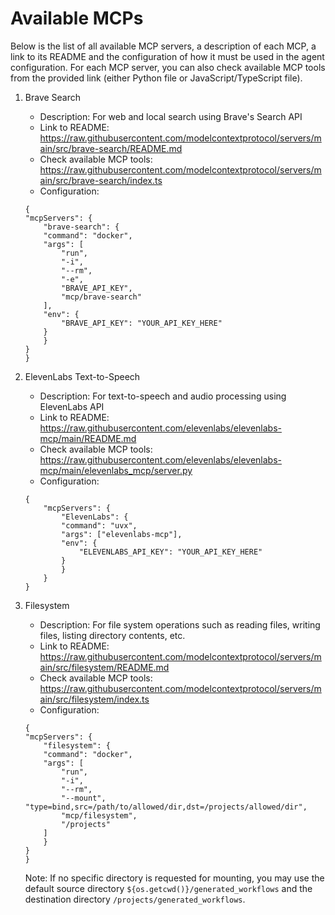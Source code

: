 # Available MCPs

Below is the list of all available MCP servers, a description of each MCP, a link to its README and the configuration of how it must be used in the agent configuration.
For each MCP server, you can also check available MCP tools from the provided link (either Python file or JavaScript/TypeScript file).

1. Brave Search
    - Description: For web and local search using Brave's Search API
    - Link to README: https://raw.githubusercontent.com/modelcontextprotocol/servers/main/src/brave-search/README.md
    - Check available MCP tools: https://raw.githubusercontent.com/modelcontextprotocol/servers/main/src/brave-search/index.ts
    - Configuration:
    ```
    {
    "mcpServers": {
        "brave-search": {
        "command": "docker",
        "args": [
            "run",
            "-i",
            "--rm",
            "-e",
            "BRAVE_API_KEY",
            "mcp/brave-search"
        ],
        "env": {
            "BRAVE_API_KEY": "YOUR_API_KEY_HERE"
        }
        }
    }
    }
    ```

2. ElevenLabs Text-to-Speech
    - Description: For text-to-speech and audio processing using ElevenLabs API
    - Link to README: https://raw.githubusercontent.com/elevenlabs/elevenlabs-mcp/main/README.md
    - Check available MCP tools: https://raw.githubusercontent.com/elevenlabs/elevenlabs-mcp/main/elevenlabs_mcp/server.py
    - Configuration:
    ```
    {
        "mcpServers": {
            "ElevenLabs": {
            "command": "uvx",
            "args": ["elevenlabs-mcp"],
            "env": {
                "ELEVENLABS_API_KEY": "YOUR_API_KEY_HERE"
            }
            }
        }
    }
    ```

3. Filesystem
    - Description: For file system operations such as reading files, writing files, listing directory contents, etc.
    - Link to README: https://raw.githubusercontent.com/modelcontextprotocol/servers/main/src/filesystem/README.md
    - Check available MCP tools: https://raw.githubusercontent.com/modelcontextprotocol/servers/main/src/filesystem/index.ts
    - Configuration:
    ```
    {
    "mcpServers": {
        "filesystem": {
        "command": "docker",
        "args": [
            "run",
            "-i",
            "--rm",
            "--mount", "type=bind,src=/path/to/allowed/dir,dst=/projects/allowed/dir",
            "mcp/filesystem",
            "/projects"
        ]
        }
    }
    }
    ```
    Note: If no specific directory is requested for mounting, you may use the default source directory `${os.getcwd()}/generated_workflows` and the destination directory `/projects/generated_workflows`.

